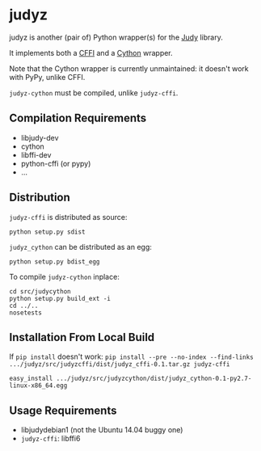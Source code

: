 # judyz

judyz is another (pair of) Python wrapper(s) for the [Judy](http://judy.sourceforge.net/)
library.

It implements both a [CFFI](https://cffi.readthedocs.org/) and a [Cython](http://http://cython.org/)
wrapper.

Note that the Cython wrapper is currently unmaintained: it doesn't work with PyPy, unlike CFFI.

`judyz-cython` must be compiled, unlike `judyz-cffi`.

## Compilation Requirements

* libjudy-dev
* cython
* libffi-dev
* python-cffi (or pypy)
* ...


## Distribution

`judyz-cffi` is distributed as source:

    python setup.py sdist

`judyz_cython` can be distributed as an egg:

    python setup.py bdist_egg

To compile `judyz-cython` inplace:

```
cd src/judycython
python setup.py build_ext -i
cd ../..
nosetests
```

## Installation From Local Build

If `pip install` doesn't work:
`pip install --pre --no-index --find-links .../judyz/src/judyzcffi/dist/judyz_cffi-0.1.tar.gz judyz-cffi`

`easy_install .../judyz/src/judyzcython/dist/judyz_cython-0.1-py2.7-linux-x86_64.egg`


## Usage Requirements

* libjudydebian1 (not the Ubuntu 14.04 buggy one)
* `judyz-cffi`: libffi6
